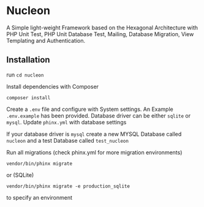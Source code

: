 # Nucleon

A Simple light-weight Framework based on the Hexagonal Architecture with PHP Unit Test, PHP Unit Database Test, Mailing, Database Migration, View Templating and Authentication.

## Installation

run `cd nucleon`

Install dependencies with Composer

``
composer install
``

Create a `.env` file and configure with System settings. An Example `.env.example` has been provided.
Database driver can be either `sqlite` or `mysql`.
Update `phinx.yml` with database settings

If your database driver is `mysql` create a new MYSQL Database called `nucleon` and a test Database called `test_nucleon`

Run all migrations (check phinx.yml for more migration environments)

``
vendor/bin/phinx migrate
``

or (SQLite)

``
vendor/bin/phinx migrate -e production_sqlite
``

to specify an environment
